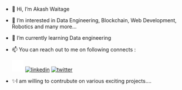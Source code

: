 - 👋 Hi, I’m Akash Waitage
- 👀 I’m interested in Data Engineering, Blockchain, Web Development, Robotics and many more...
- 🌱 I’m currently learning Data engineering
- 📫 You can reach out to me on following connects :

     [![Github repo](https://github.com/Akash54-AS/Akash54-AS/blob/main/GitHub-Mark-Light-32px.png)](https://github.com/Akash54-AS)
     [![linkedin](https://img.shields.io/badge/linkedin-0A66C2?style=for-the-badge&logo=linkedin&logoColor=white)](https://www.linkedin.com/in/akashwaitage/)
     [![twitter](https://img.shields.io/badge/twitter-1DA1F2?style=for-the-badge&logo=twitter&logoColor=white)](https://twitter.com/AkashWaitage54)

- ✨I am willing to contrubute on various exciting projects....

<!---
Akash54-AS/Akash54-AS is a ✨ special ✨ repository because its `README.md` (this file) appears on your GitHub profile.
You can click the Preview link to take a look at your changes.
--->
